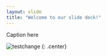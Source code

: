 ```yaml
---
layout: slide
title: "Welcome to our slide deck!"
---
```


Caption here

![testchange](https://octodex.github.com/images/dojocat.jpg)
{: .center}
